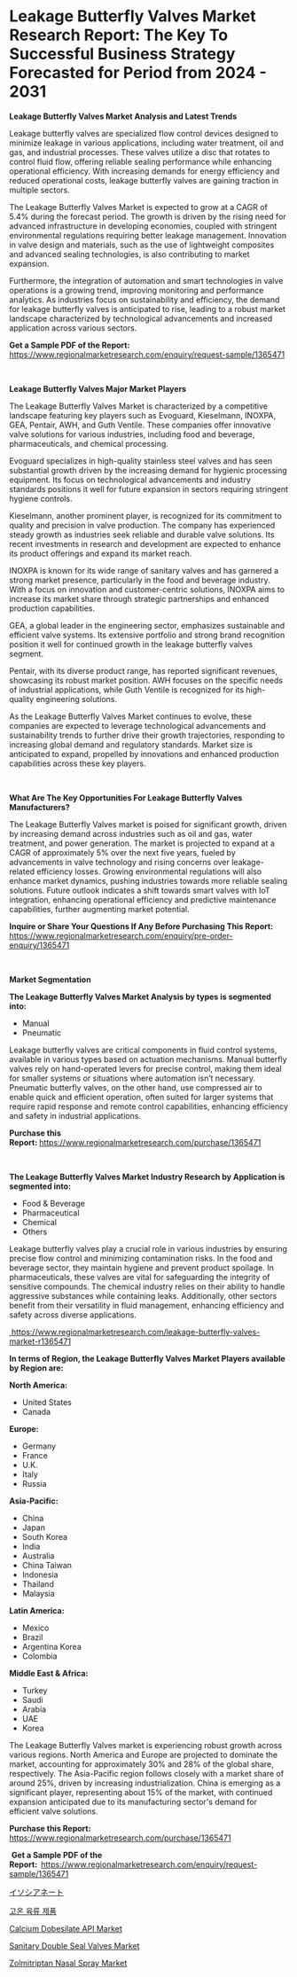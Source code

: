 <p><h1>Leakage Butterfly Valves Market Research Report: The Key To Successful Business Strategy Forecasted for Period from 2024 - 2031</h1></p><p><strong>Leakage Butterfly Valves Market Analysis and Latest Trends</strong></p>
<p><p>Leakage butterfly valves are specialized flow control devices designed to minimize leakage in various applications, including water treatment, oil and gas, and industrial processes. These valves utilize a disc that rotates to control fluid flow, offering reliable sealing performance while enhancing operational efficiency. With increasing demands for energy efficiency and reduced operational costs, leakage butterfly valves are gaining traction in multiple sectors.</p><p>The Leakage Butterfly Valves Market is expected to grow at a CAGR of 5.4% during the forecast period. The growth is driven by the rising need for advanced infrastructure in developing economies, coupled with stringent environmental regulations requiring better leakage management. Innovation in valve design and materials, such as the use of lightweight composites and advanced sealing technologies, is also contributing to market expansion. </p><p>Furthermore, the integration of automation and smart technologies in valve operations is a growing trend, improving monitoring and performance analytics. As industries focus on sustainability and efficiency, the demand for leakage butterfly valves is anticipated to rise, leading to a robust market landscape characterized by technological advancements and increased application across various sectors.</p></p>
<p><strong>Get a Sample PDF of the Report:&nbsp;</strong> <a href="https://www.regionalmarketresearch.com/enquiry/request-sample/1365471">https://www.regionalmarketresearch.com/enquiry/request-sample/1365471</a></p>
<p>&nbsp;</p>
<p><strong>Leakage Butterfly Valves Major Market Players</strong></p>
<p><p>The Leakage Butterfly Valves Market is characterized by a competitive landscape featuring key players such as Evoguard, Kieselmann, INOXPA, GEA, Pentair, AWH, and Guth Ventile. These companies offer innovative valve solutions for various industries, including food and beverage, pharmaceuticals, and chemical processing.</p><p>Evoguard specializes in high-quality stainless steel valves and has seen substantial growth driven by the increasing demand for hygienic processing equipment. Its focus on technological advancements and industry standards positions it well for future expansion in sectors requiring stringent hygiene controls.</p><p>Kieselmann, another prominent player, is recognized for its commitment to quality and precision in valve production. The company has experienced steady growth as industries seek reliable and durable valve solutions. Its recent investments in research and development are expected to enhance its product offerings and expand its market reach.</p><p>INOXPA is known for its wide range of sanitary valves and has garnered a strong market presence, particularly in the food and beverage industry. With a focus on innovation and customer-centric solutions, INOXPA aims to increase its market share through strategic partnerships and enhanced production capabilities.</p><p>GEA, a global leader in the engineering sector, emphasizes sustainable and efficient valve systems. Its extensive portfolio and strong brand recognition position it well for continued growth in the leakage butterfly valves segment.</p><p>Pentair, with its diverse product range, has reported significant revenues, showcasing its robust market position. AWH focuses on the specific needs of industrial applications, while Guth Ventile is recognized for its high-quality engineering solutions.</p><p>As the Leakage Butterfly Valves Market continues to evolve, these companies are expected to leverage technological advancements and sustainability trends to further drive their growth trajectories, responding to increasing global demand and regulatory standards. Market size is anticipated to expand, propelled by innovations and enhanced production capabilities across these key players.</p></p>
<p>&nbsp;</p>
<p><strong>What Are The Key Opportunities For Leakage Butterfly Valves Manufacturers?</strong></p>
<p><p>The Leakage Butterfly Valves market is poised for significant growth, driven by increasing demand across industries such as oil and gas, water treatment, and power generation. The market is projected to expand at a CAGR of approximately 5% over the next five years, fueled by advancements in valve technology and rising concerns over leakage-related efficiency losses. Growing environmental regulations will also enhance market dynamics, pushing industries towards more reliable sealing solutions. Future outlook indicates a shift towards smart valves with IoT integration, enhancing operational efficiency and predictive maintenance capabilities, further augmenting market potential.</p></p>
<p><strong>Inquire or Share Your Questions If Any Before Purchasing This Report:</strong> <a href="https://www.regionalmarketresearch.com/enquiry/pre-order-enquiry/1365471">https://www.regionalmarketresearch.com/enquiry/pre-order-enquiry/1365471</a></p>
<p>&nbsp;</p>
<p><strong>Market Segmentation</strong></p>
<p><strong>The Leakage Butterfly Valves Market Analysis by types is segmented into:</strong></p>
<p><ul><li>Manual</li><li>Pneumatic</li></ul></p>
<p><p>Leakage butterfly valves are critical components in fluid control systems, available in various types based on actuation mechanisms. Manual butterfly valves rely on hand-operated levers for precise control, making them ideal for smaller systems or situations where automation isn’t necessary. Pneumatic butterfly valves, on the other hand, use compressed air to enable quick and efficient operation, often suited for larger systems that require rapid response and remote control capabilities, enhancing efficiency and safety in industrial applications.</p></p>
<p><strong>Purchase this Report:&nbsp;</strong><a href="https://www.regionalmarketresearch.com/purchase/1365471">https://www.regionalmarketresearch.com/purchase/1365471</a></p>
<p>&nbsp;</p>
<p><strong>The Leakage Butterfly Valves Market Industry Research by Application is segmented into:</strong></p>
<p><ul><li>Food & Beverage</li><li>Pharmaceutical</li><li>Chemical</li><li>Others</li></ul></p>
<p><p>Leakage butterfly valves play a crucial role in various industries by ensuring precise flow control and minimizing contamination risks. In the food and beverage sector, they maintain hygiene and prevent product spoilage. In pharmaceuticals, these valves are vital for safeguarding the integrity of sensitive compounds. The chemical industry relies on their ability to handle aggressive substances while containing leaks. Additionally, other sectors benefit from their versatility in fluid management, enhancing efficiency and safety across diverse applications.</p></p>
<p><a href="https://www.regionalmarketresearch.com/leakage-butterfly-valves-market-r1365471">&nbsp;https://www.regionalmarketresearch.com/leakage-butterfly-valves-market-r1365471</a></p>
<p><strong>In terms of Region, the Leakage Butterfly Valves Market Players available by Region are:</strong></p>
<p>
    <p> <strong> North America: </strong>
        <ul>
            <li>United States</li>
            <li>Canada</li>
        </ul>
        </p> 
    <p> <strong> Europe: </strong>
        <ul>
            <li>Germany</li>
            <li>France</li>
            <li>U.K.</li>
            <li>Italy</li>
            <li>Russia</li>
        </ul>
        </p> 
    <p> <strong> Asia-Pacific: </strong>
        <ul>
            <li>China</li>
            <li>Japan</li>
            <li>South Korea</li>
            <li>India</li>
            <li>Australia</li>
            <li>China Taiwan</li>
            <li>Indonesia</li>
            <li>Thailand</li>
            <li>Malaysia</li>
        </ul>
        </p> 
    <p> <strong> Latin America: </strong>
        <ul>
            <li>Mexico</li>
            <li>Brazil</li>
            <li>Argentina Korea</li>
            <li>Colombia</li>
        </ul>
        </p> 
    <p> <strong> Middle East & Africa: </strong>
        <ul>
            <li>Turkey</li>
            <li>Saudi</li>
            <li>Arabia</li>
            <li>UAE</li>
            <li>Korea</li>
        </ul>
    </p>
    </p>
<p><p>The Leakage Butterfly Valves market is experiencing robust growth across various regions. North America and Europe are projected to dominate the market, accounting for approximately 30% and 28% of the global share, respectively. The Asia-Pacific region follows closely with a market share of around 25%, driven by increasing industrialization. China is emerging as a significant player, representing about 15% of the market, with continued expansion anticipated due to its manufacturing sector's demand for efficient valve solutions.</p></p>
<p><strong>Purchase this Report: </strong><a href="https://www.regionalmarketresearch.com/purchase/1365471">https://www.regionalmarketresearch.com/purchase/1365471</a></p>
<p>&nbsp;<strong>Get a Sample PDF of the Report:&nbsp;&nbsp;</strong><a href="https://www.regionalmarketresearch.com/enquiry/request-sample/1365471">https://www.regionalmarketresearch.com/enquiry/request-sample/1365471</a></p>
<p><strong></strong></p>
<p><p><a href="https://medium.com/@leigh4852023/%E3%82%A4%E3%82%BD%E3%82%B7%E3%82%A2%E3%83%8D%E3%83%BC%E3%83%88%E5%B8%82%E5%A0%B4%E3%81%AE%E6%B7%B1%E6%8E%98%E3%82%8A-%E3%81%9D%E3%81%AE%E3%83%88%E3%83%AC%E3%83%B3%E3%83%89-%E5%B8%82%E5%A0%B4%E3%82%BB%E3%82%B0%E3%83%A1%E3%83%B3%E3%83%86%E3%83%BC%E3%82%B7%E3%83%A7%E3%83%B3-%E7%AB%B6%E4%BA%89%E5%88%86%E6%9E%90-e659fac73210?postPublishedType=repub">イソシアネート</a></p><p><a href="https://medium.com/@vlcostes/%EA%B3%A0%EC%98%A8-%EC%9C%A1%EB%A5%98-%EC%A0%9C%ED%92%88-%EC%8B%9C%EC%9E%A5-%EA%B7%9C%EB%AA%A8-%EC%8B%9C%EC%9E%A5-%EC%84%B8%EB%B6%84%ED%99%94-%EC%8B%9C%EC%9E%A5-%EB%8F%99%ED%96%A5-%EB%B0%8F-2031%EB%85%84%EA%B9%8C%EC%A7%80%EC%9D%98-%EC%84%B1%EC%9E%A5-%EB%B6%84%EC%84%9D-%EC%98%88%EC%B8%A1-d7b6fb4f3f35?postPublishedType=repub">고온 육류 제품</a></p><p><a href="https://issuu.com/reportprime-2/docs/calcium-dobesilate-api-market-size-_ce2e600fb901d4">Calcium Dobesilate API Market</a></p><p><a href="https://github.com/MarilynDouglas476/Market-Research-Report-List-1/blob/main/sanitary-double-seal-valves-market.md">Sanitary Double Seal Valves Market</a></p><p><a href="https://www.linkedin.com/pulse/charting-future-comprehensive-analysis-global-zolmitriptan-ytdsc?trackingId=AxqzZ4NbS6KG7dZL6MEHJQ%3D%3D">Zolmitriptan Nasal Spray Market</a></p></p>